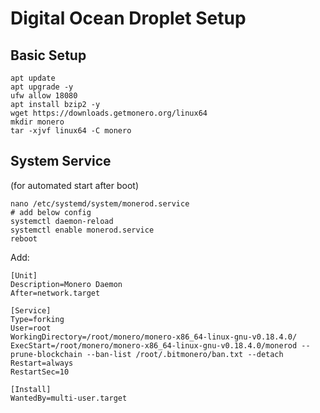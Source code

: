 # Digital Ocean Droplet Setup

## Basic Setup
```shell
apt update
apt upgrade -y
ufw allow 18080
apt install bzip2 -y
wget https://downloads.getmonero.org/linux64
mkdir monero
tar -xjvf linux64 -C monero
```

## System Service 
(for automated start after boot)
```shell
nano /etc/systemd/system/monerod.service
# add below config
systemctl daemon-reload
systemctl enable monerod.service
reboot
```
Add: 
```shell
[Unit]
Description=Monero Daemon
After=network.target

[Service]
Type=forking
User=root
WorkingDirectory=/root/monero/monero-x86_64-linux-gnu-v0.18.4.0/
ExecStart=/root/monero/monero-x86_64-linux-gnu-v0.18.4.0/monerod --prune-blockchain --ban-list /root/.bitmonero/ban.txt --detach
Restart=always
RestartSec=10

[Install]
WantedBy=multi-user.target
```